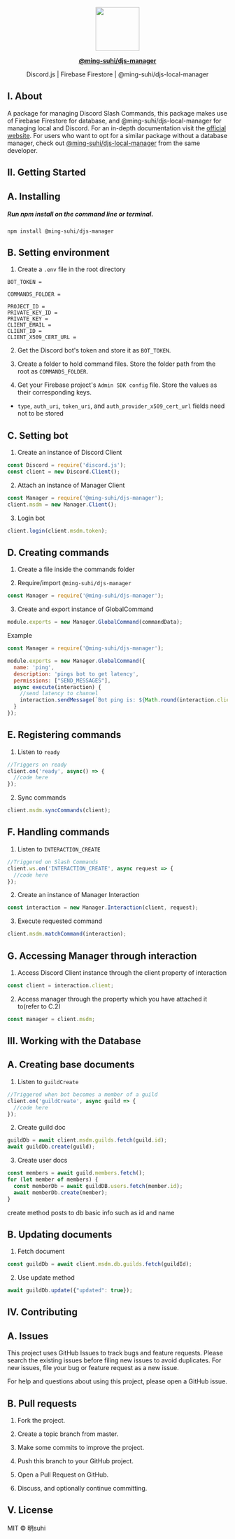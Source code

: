 <p align="center">
  <img src="https://raw.githubusercontent.com/ming-suhi/ming-suhi/master/djs-manager.svg" width="100" align="center" />
</p>

<p align="center">
  <a href="https://github.com/ming-suhi/djs-manager" target="_blank">
    <strong>@ming-suhi/djs-manager</strong>
  </a>
</p>

<p align="center">Discord.js | Firebase Firestore | @ming-suhi/djs-local-manager</p>


## I. About
A package for managing Discord Slash Commands, this package makes use of Firebase Firestore for database, and @ming-suhi/djs-local-manager for managing local and Discord. For an in-depth documentation visit the <a href="https://ming-suhi.github.io/djs-manager/" target="_blank">official website</a>. For users who want to opt for a similar package without a database manager, check out <a href="https://github.com/ming-suhi/djs-local-manager" target="_blank">@ming-suhi/djs-local-manager</a> from the same developer. 


## II. Getting Started
## A. Installing

##### Run npm install on the command line or terminal.
```
npm install @ming-suhi/djs-manager
```


## B. Setting environment

1. Create a `.env` file in the root directory

```env
BOT_TOKEN = 

COMMANDS_FOLDER =

PROJECT_ID =
PRIVATE_KEY_ID =
PRIVATE_KEY = 
CLIENT_EMAIL =
CLIENT_ID =
CLIENT_X509_CERT_URL =
```

2. Get the Discord bot's token and store it as `BOT_TOKEN`.

3. Create a folder to hold command files. Store the folder path from the root as `COMMANDS_FOLDER`.

4. Get your Firebase project's `Admin SDK config` file. Store the values as their corresponding keys.
  - `type`, `auth_uri`, `token_uri`, and `auth_provider_x509_cert_url` fields need not to be stored

## C. Setting bot

1. Create an instance of Discord Client
```js
const Discord = require('discord.js');
const client = new Discord.Client();
```

2. Attach an instance of Manager Client
```js
const Manager = require('@ming-suhi/djs-manager');
client.msdm = new Manager.Client();
```

3. Login bot
```js
client.login(client.msdm.token);
```

## D. Creating commands

1. Create a file inside the commands folder

2. Require/import `@ming-suhi/djs-manager`
```js
const Manager = require('@ming-suhi/djs-manager');
```

3. Create and export instance of GlobalCommand
```js
module.exports = new Manager.GlobalCommand(commandData);
```

Example
```js
const Manager = require('@ming-suhi/djs-manager');

module.exports = new Manager.GlobalCommand({
  name: 'ping',
  description: 'pings bot to get latency',
  permissions: ["SEND_MESSAGES"],
  async execute(interaction) {
    //send latency to channel
    interaction.sendMessage(`Bot ping is: ${Math.round(interaction.client.ws.ping)}ms`);
  }
});
```

## E. Registering commands

1. Listen to `ready`
```js
//Triggers on ready
client.on('ready', async() => {
  //code here
});
```

2. Sync commands
```js
client.msdm.syncCommands(client);
```

## F. Handling commands

1. Listen to `INTERACTION_CREATE`
```js
//Triggered on Slash Commands
client.ws.on('INTERACTION_CREATE', async request => {
  //code here
});
```

2. Create an instance of Manager Interaction
```js
const interaction = new Manager.Interaction(client, request);
```

3. Execute requested command
```js
client.msdm.matchCommand(interaction);
```

## G. Accessing Manager through interaction

1. Access Discord Client instance through the client property of interaction
```js
const client = interaction.client;
```

2. Access manager through the property which you have attached it to(refer to C.2)
```js
const manager = client.msdm;
```


## III. Working with the Database
## A. Creating base documents

1. Listen to `guildCreate`
```js
//Triggered when bot becomes a member of a guild
client.on('guildCreate', async guild => {
  //code here
});
```

2. Create guild doc
```js
guildDb = await client.msdm.guilds.fetch(guild.id);
await guildDb.create(guild);
```

3. Create user docs
```js
const members = await guild.members.fetch();
for (let member of members) {
  const memberDb = await guildDB.users.fetch(member.id);
  await memberDb.create(member);
}
```

create method posts to db basic info such as id and name

## B. Updating documents

1. Fetch document
```js
const guildDb = await client.msdm.db.guilds.fetch(guildId);
```

2. Use update method
```js
await guildDb.update({"updated": true});
```


## IV. Contributing
## A. Issues
This project uses GitHub Issues to track bugs and feature requests. Please search the existing issues before filing new issues to avoid duplicates. For new issues, file your bug or feature request as a new issue.

For help and questions about using this project, please open a GitHub issue.

## B. Pull requests

1. Fork the project.

2. Create a topic branch from master.

3. Make some commits to improve the project.

4. Push this branch to your GitHub project.

5. Open a Pull Request on GitHub.

6. Discuss, and optionally continue committing.


## V. License
MIT © 明suhi